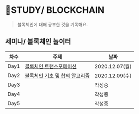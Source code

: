 # 📓STUDY/ BLOCKCHAIN
> 블록체인에 대해 공부한 것을 기록해요.  
  
  
  
## 세미나/ 블록체인 놀이터


|차수|주제|날짜|
|------|---|---|
|Day1|[블록체인 트랜스포메이션](https://github.com/Juhee-Jeong-SW/blockchain-learning/blob/main/%5B%EC%84%B8%EB%AF%B8%EB%82%98%5D%20%EB%B8%94%EB%A1%9D%EC%B2%B4%EC%9D%B8%20%EB%86%80%EC%9D%B4%ED%84%B0/%5BDay1%5D%20%EB%B8%94%EB%A1%9D%EC%B2%B4%EC%9D%B8%20%ED%8A%B8%EB%A0%8C%EC%8A%A4%ED%8F%AC%EB%A9%94%EC%9D%B4%EC%85%98.md)| 2020.12.07(월) |
|Day2|[블록체인 기초 및 합의 알고리즘](https://github.com/Juhee-Jeong-SW/blockchain-learning/blob/main/%5B%EC%84%B8%EB%AF%B8%EB%82%98%5D%20%EB%B8%94%EB%A1%9D%EC%B2%B4%EC%9D%B8%20%EB%86%80%EC%9D%B4%ED%84%B0/%5BDay2%5D%20%EB%B8%94%EB%A1%9D%EC%B2%B4%EC%9D%B8%20%EA%B8%B0%EC%B4%88%20%EB%B0%8F%20%ED%95%A9%EC%9D%98%20%EC%95%8C%EA%B3%A0%EB%A6%AC%EC%A6%98.md)| 2020.12.09(수) |
|Day3||작성중| 2020.12.11 (금) |
|Day4||작성중| 2020.12.15 (화) |
|Day5||작성중| 2020.12.17 (목) |
